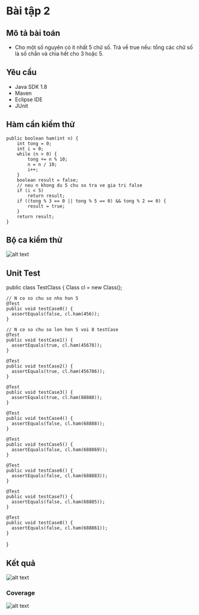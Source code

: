 ﻿# Bài tập 2

## Mô tả bài toán
 - Cho một số nguyên có ít nhất 5 chữ số. Trả về true nếu: tổng các chữ số là số chẵn và chia hết cho 3 hoặc 5.

## Yêu cầu
 - Java SDK 1.8
 - Maven
 - Eclipse IDE
 - JUnit 

## Hàm cần kiểm thử
	public boolean ham(int n) {
		int tong = 0;
		int i = 0;
		while (n > 0) {
			tong += n % 10;
			n = n / 10;
			i++;
		}
		boolean result = false;
		// neu n khong du 5 chu so tra ve gia tri false
		if (i < 5)
			return result;
		if ((tong % 3 == 0 || tong % 5 == 0) && tong % 2 == 0) {
			result = true;
		}
		return result;
	}
## Bộ ca kiểm thử
![alt text](https://github.com/tumv58/int3117-2016/blob/master/MaVanTu/BT2/TestResult/TestCase.PNG)

## Unit Test
  public class TestClass { 
    Class cl = new Class();

    // N co so chu so nho hon 5
    @Test
    public void testCase0() {
      assertEquals(false, cl.ham(456));
    }

    // N co so chu so lon hon 5 voi 8 testCase
    @Test
    public void testCase1() {
      assertEquals(true, cl.ham(45678));
    }

    @Test
    public void testCase2() {
      assertEquals(true, cl.ham(456786));
    }

    @Test
    public void testCase3() {
      assertEquals(true, cl.ham(88888));
    }

    @Test
    public void testCase4() {
      assertEquals(false, cl.ham(68888));
    }

    @Test
    public void testCase5() {
      assertEquals(false, cl.ham(688869));
    }

    @Test
    public void testCase6() {
      assertEquals(false, cl.ham(688883));
    }

    @Test
    public void testCase7() {
      assertEquals(false, cl.ham(68885));
    }

    @Test
    public void testCase8() {
      assertEquals(false, cl.ham(688861));
    }
  }

## Kết quả
![alt text](https://github.com/tumv58/int3117-2016/blob/master/MaVanTu/BT2/TestResult/result.PNG)
### Coverage
![alt text](https://github.com/tumv58/int3117-2016/blob/master/MaVanTu/BT2/TestResult/coverage.PNG)